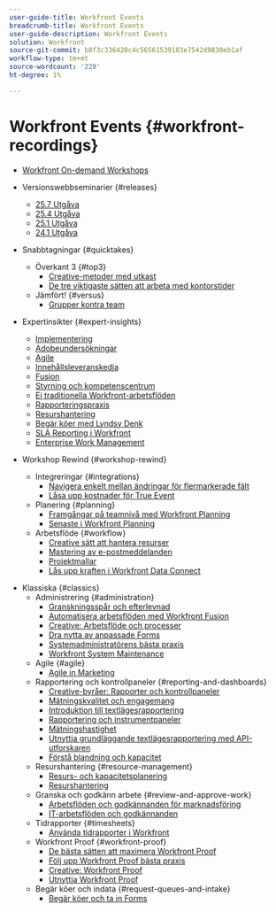 ```yaml
---
user-guide-title: Workfront Events
breadcrumb-title: Workfront Events
user-guide-description: Workfront Events
solution: Workfront
source-git-commit: b8f3c336420c4c56561539183e7542d9830eb1af
workflow-type: tm+mt
source-wordcount: '229'
ht-degree: 1%

---
```



# Workfront Events {#workfront-recordings}

+ [Workfront On-demand Workshops](overview.md)

+ Versionswebbseminarier {#releases}
   + [25.7 Utgåva](releases/25-7-release-webinar.md)
   + [25.4 Utgåva](releases/25-4-release-webinar.md)
   + [25.1 Utgåva](releases/25-1-release-webinar.md)
   + [24.1 Utgåva](releases/24-1-release-webinar.md)
+ Snabbtagningar {#quicktakes}
   + Överkant 3 {#top3}
      + [Creative-metoder med utkast](top3/blueprints.md)
      + [De tre viktigaste sätten att arbeta med kontorstider](top3/office-hours.md)
   + Jämfört! {#versus}
      + [Grupper kontra team](versus/groups-vs-teams.md)
+ Expertinsikter {#expert-insights}
   + [Implementering](expert-insights/adoption.md)
   + [Adobeundersökningar](expert-insights/adoption-surveys.md)
   + [Agile](expert-insights/agile.md)
   + [Innehållsleveranskedja](expert-insights/content-supply-chain.md)
   + [Fusion](expert-insights/fusion.md)
   + [Styrning och kompetenscentrum](expert-insights/centers-of-excellence.md)
   + [Ej traditionella Workfront-arbetsflöden](expert-insights/non-traditional-workfront-workflows.md)
   + [Rapporteringspraxis](expert-insights/reporting-practices.md)
   + [Resurshantering](expert-insights/resource-management.md)
   + [Begär köer med Lyndsy Denk](expert-insights/request-queues.md)
   + [SLA Reporting i Workfront](expert-insights/sla-reporting.md)
   + [Enterprise Work Management](expert-insights/enterprise-work-management.md)
+ Workshop Rewind {#workshop-rewind}
   + Integreringar {#integrations}
      + [Navigera enkelt mellan ändringar för flermarkerade fält](workshop-rewind/integrations/mulit-select-fields.md)
      + [Låsa upp kostnader för True Event](workshop-rewind/integrations/event-costs.md)
   + Planering {#planning}
      + [Framgångar på teamnivå med Workfront Planning](workshop-rewind/planning/team-success-workfront-planning.md)
      + [Senaste i Workfront Planning](workshop-rewind/planning/workfront-planning.md)
   + Arbetsflöde {#workflow}
      + [Creative sätt att hantera resurser](classics/creative-ways-of-managing-resources.md)
      + [Mastering av e-postmeddelanden](workshop-rewind/workflow/email-notifications.md)
      + [Projektmallar](workshop-rewind/workflow/project-templates.md)
      + [Lås upp kraften i Workfront Data Connect](workshop-rewind/workflow/data-connect.md)

<!--  + Planning {#planning}
  + Integrations {#integrations}
-->

+ Klassiska {#classics}
   + Administrering {#administration}
      + [Granskningsspår och efterlevnad](user-groups/audit-trails-and-compliance.md)
      + [Automatisera arbetsflöden med Workfront Fusion](user-groups/automating-workflows-with-workfront-fusion.md)
      + [Creative: Arbetsflöde och processer](user-groups/creative-agencies-workflows-and-process.md)
      + [Dra nytta av anpassade Forms](user-groups/leveraging-custom-forms.md)
      + [Systemadministratörens bästa praxis](user-groups/system-admin-best-practices.md)
      + [Workfront System Maintenance](user-groups/workfront-system-maintenance.md)
   + Agile {#agile}
      + [Agile in Marketing](user-groups/agile-in-marketing.md)
   + Rapportering och kontrollpaneler {#reporting-and-dashboards}
      + [Creative-byråer: Rapporter och kontrollpaneler](user-groups/creative-agencies-reporting-and-dashboards.md)
      + [Mätningskvalitet och engagemang](classics/gauging-quality-and-engagement.md)
      + [Introduktion till textlägesrapportering](classics/introduction-to-text-mode-reporting.md)
      + [Rapportering och instrumentpaneler](user-groups/reporting-and-dashboards.md)
      + [Mätningshastighet](classics/measuring-velocity.md)
      + [Utnyttja grundläggande textlägesrapportering med API-utforskaren](classics/supercharge-basic-text-mode-reporting-using-the-api-explorer.md)
      + [Förstå blandning och kapacitet](classics/understanding-mix-and-capacity.md)
   + Resurshantering {#resource-management}
      + [Resurs- och kapacitetsplanering](user-groups/resource-and-capacity-planning.md)
      + [Resurshantering](user-groups/resource-management.md)
   + Granska och godkänn arbete {#review-and-approve-work}
      + [Arbetsflöden och godkännanden för marknadsföring](user-groups/marketing-workflows-and-approvals.md)
      + [IT-arbetsflöden och godkännanden](user-groups/it-workflows-and-approvals.md)
   + Tidrapporter {#timesheets}
      + [Använda tidrapporter i Workfront](user-groups/utilizing-timesheets-in-workfront.md)
   + Workfront Proof {#workfront-proof}
      + [De bästa sätten att maximera Workfront Proof](classics/best-practices-to-maximize-workfront-proof.md)
      + [Följ upp Workfront Proof bästa praxis](classics/follow-up-to-workfront-proof-best-practices.md)
      + [Creative: Workfront Proof](user-groups/creative-agencies-workfront-proof.md)
      + [Utnyttja Workfront Proof](user-groups/leveraging-workfront-proof.md)
   + Begär köer och indata {#request-queues-and-intake}
      + [Begär köer och ta in Forms](user-groups/request-queues-and-intake-forms.md)



